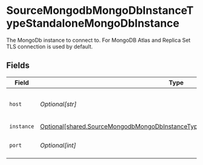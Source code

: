 # SourceMongodbMongoDbInstanceTypeStandaloneMongoDbInstance

The MongoDb instance to connect to. For MongoDB Atlas and Replica Set TLS connection is used by default.


## Fields

| Field                                                                                                                                                                              | Type                                                                                                                                                                               | Required                                                                                                                                                                           | Description                                                                                                                                                                        | Example                                                                                                                                                                            |
| ---------------------------------------------------------------------------------------------------------------------------------------------------------------------------------- | ---------------------------------------------------------------------------------------------------------------------------------------------------------------------------------- | ---------------------------------------------------------------------------------------------------------------------------------------------------------------------------------- | ---------------------------------------------------------------------------------------------------------------------------------------------------------------------------------- | ---------------------------------------------------------------------------------------------------------------------------------------------------------------------------------- |
| `host`                                                                                                                                                                             | *Optional[str]*                                                                                                                                                                    | :heavy_check_mark:                                                                                                                                                                 | The host name of the Mongo database.                                                                                                                                               |                                                                                                                                                                                    |
| `instance`                                                                                                                                                                         | [Optional[shared.SourceMongodbMongoDbInstanceTypeStandaloneMongoDbInstanceInstance]](undefined/models/shared/sourcemongodbmongodbinstancetypestandalonemongodbinstanceinstance.md) | :heavy_check_mark:                                                                                                                                                                 | N/A                                                                                                                                                                                |                                                                                                                                                                                    |
| `port`                                                                                                                                                                             | *Optional[int]*                                                                                                                                                                    | :heavy_minus_sign:                                                                                                                                                                 | The port of the Mongo database.                                                                                                                                                    | 27017                                                                                                                                                                              |